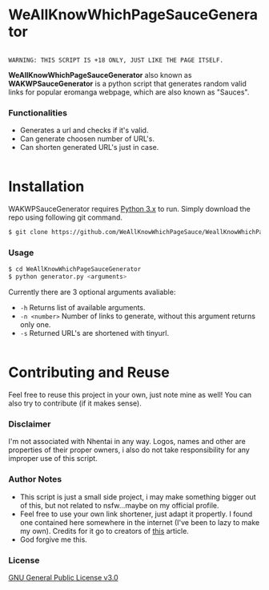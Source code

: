 # WeAllKnowWhichPageSauceGenerator
```sh
```
```
WARNING: THIS SCRIPT IS +18 ONLY, JUST LIKE THE PAGE ITSELF.
```
**WeAllKnowWhichPageSauceGenerator** also known as **WAKWPSauceGenerator** is a python script that generates random valid links for popular eromanga webpage, which are also known as "Sauces".

### Functionalities
  - Generates a url and checks if it's valid.
  - Can generate choosen number of URL's.
  - Can shorten generated URL's just in case.
```sh
```
# Installation
WAKWPSauceGenerator requires [Python 3.x](https://www.python.org/downloads/) to run. Simply download the repo using following git command.
```sh
$ git clone https://github.com/WeAllKnowWhichPageSauce/WeallKnowWhichPageSauceGenerator
```
### Usage
```sh
$ cd WeAllKnowWhichPageSauceGenerator
$ python generator.py <arguments>
```
Currently there are 3 optional arguments avaliable:
 - `-h`  Returns list of available arguments.
 - `-n <number>` Number of links to generate, without this argument returns only one.
 - `-s` Returned URL's are shortened with tinyurl.
```
```
# Contributing and Reuse
Feel free to reuse this project in your own, just note mine as well! You can also try to contribute (if it makes sense).
### Disclaimer
I'm not associated with Nhentai in any way. Logos, names and other are properties of their proper owners, i also do not take responsibility for any improper use of this script.
### Author Notes
 - This script is just a small side project, i may make something bigger out of this, but not related to nsfw...maybe on my official profile.
 - Feel free to use your own link shortener, just adapt it propertly. I found one contained here somewhere in the internet (I've been to lazy to make my own). Credits for it go to creators of  [this](https://pythontips.com/2013/08/03/a-url-shortener-in-python/) article.
 - God forgive me this.
### License
[GNU General Public License v3.0](https://github.com/WeAllKnowWhichPageSauce/WeallKnowWhichPageSauceGenerator/blob/master/LICENSE)

